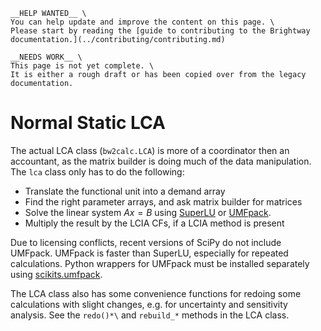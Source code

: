```{attention}
__HELP WANTED__ \
You can help update and improve the content on this page. \
Please start by reading the [guide to contributing to the Brightway documentation.](../contributing/contributing.md)
```

```{warning}
__NEEDS WORK__ \
This page is not yet complete. \
It is either a rough draft or has been copied over from the legacy documentation.
```

# Normal Static LCA

The actual LCA class (`bw2calc.LCA`) is more of a coordinator then an
accountant, as the matrix builder is doing much of the data
manipulation. The `lca` class only has to do the following:

-   Translate the functional unit into a demand array
-   Find the right parameter arrays, and ask matrix builder for matrices
-   Solve the linear system $Ax=B$ using [SuperLU](http://crd-legacy.lbl.gov/~xiaoye/SuperLU/) or [UMFpack](http://www.cise.ufl.edu/research/sparse/umfpack/).
- Multiply the result by the LCIA CFs, if a LCIA method is present

Due to licensing conflicts, recent versions of SciPy do not include UMFpack. UMFpack is faster than SuperLU, especially for repeated calculations. Python wrappers for UMFpack must be installed separately using [scikits.umfpack](https://github.com/stefanv/umfpack).

The LCA class also has some convenience functions for redoing some calculations with slight changes, e.g. for uncertainty and sensitivity
analysis. See the `redo()*\` and `rebuild_*` methods in the LCA class.
